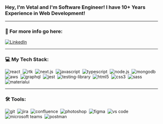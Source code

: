 ### Hey, I'm Vetal and I'm Software Engineer! I have 10+ Years Experience in Web Development!
<hr />

### 🤝 For more info go here:
<a href="https://www.linkedin.com/in/vetaldev/" target="_blank">
<img alt="LinkedIn" src="https://img.shields.io/badge/linkedin-0077B5.svg?&style=for-the-badge&logo=linkedin&logoColor=white" />
</a>
<hr />

### 💻 My Tech Stack:
<img alt="react" src="https://img.shields.io/badge/react-149eca.svg?&style=for-the-badge&logo=react&logoColor=fff" />&nbsp;
<img alt="rtk" src="https://img.shields.io/badge/RTK-764ABC.svg?&style=for-the-badge&logo=redux&logoColor=fff" />&nbsp;
<img alt="next.js" src="https://img.shields.io/badge/next.js-000.svg?&style=for-the-badge&logo=next.js&logoColor=fff" />&nbsp;
<img alt="javascript" src="https://img.shields.io/badge/javascript-f1db54.svg?&style=for-the-badge&logo=javascript&logoColor=fff" />&nbsp;
<img alt="typescript" src="https://img.shields.io/badge/typescript-007ACC.svg?&style=for-the-badge&logo=typescript&logoColor=fff" />&nbsp;
<img alt="node.js" src="https://img.shields.io/badge/node.js-90C53F.svg?&style=for-the-badge&logo=node.js&logoColor=fff" />&nbsp;
<img alt="mongodb" src="https://img.shields.io/badge/mongodb-26A944.svg?&style=for-the-badge&logo=mongodb&logoColor=fff" />&nbsp;
<img alt="aws" src="https://img.shields.io/badge/amazone%20web%20services-FF9900.svg?&style=for-the-badge&logo=amazon&logoColor=fff" />&nbsp;
<img alt="graphql" src="https://img.shields.io/badge/graphql-E10098.svg?&style=for-the-badge&logo=graphql&logoColor=fff" />&nbsp;
<img alt="jest" src="https://img.shields.io/badge/jest-C21325.svg?&style=for-the-badge&logo=jest&logoColor=fff" />&nbsp;
<img alt="testing-library" src="https://img.shields.io/badge/rtl-D62B2A.svg?&style=for-the-badge&logo=testing-library&logoColor=fff" />&nbsp;
<img alt="html5" src="https://img.shields.io/badge/html-e34e25.svg?&style=for-the-badge&logo=html5&logoColor=fff" />&nbsp;
<img alt="css3" src="https://img.shields.io/badge/css-214ce5.svg?&style=for-the-badge&logo=css3&logoColor=fff" />&nbsp;
<img alt="sass" src="https://img.shields.io/badge/sass-CF649A.svg?&style=for-the-badge&logo=sass&logoColor=fff" />&nbsp;
<img alt="materialui" src="https://img.shields.io/badge/material%20UI-011e3c.svg?&style=for-the-badge&logo=mui&logoColor=fff" />&nbsp;
<hr />

### 🛠 Tools:
<img alt="git" src="https://img.shields.io/badge/git-F05033.svg?&style=for-the-badge&logo=git&logoColor=fff" />&nbsp;
<img alt="jira" src="https://img.shields.io/badge/jira-2D80FF.svg?&style=for-the-badge&logo=jira&logoColor=fff" />&nbsp;
<img alt="confluence" src="https://img.shields.io/badge/confluence-1F4D7D.svg?&style=for-the-badge&logo=confluence&logoColor=fff" />&nbsp;
<img alt="photoshop" src="https://img.shields.io/badge/photoshop-31A8FF.svg?&style=for-the-badge&logo=adobe-photoshop&logoColor=fff" />&nbsp;
<img alt="figma" src="https://img.shields.io/badge/figma-ff7568.svg?&style=for-the-badge&logo=figma&logoColor=fff" />&nbsp;
<img alt="vs code" src="https://img.shields.io/badge/vs code-007ACC.svg?&style=for-the-badge&logo=visual-studio-code&logoColor=fff" />&nbsp;
<img alt="microsoft teams" src="https://img.shields.io/badge/teams-3e45ab.svg?&style=for-the-badge&logo=microsoftteams&logoColor=fff" />&nbsp;
<img alt="postman" src="https://img.shields.io/badge/postman-ff6c37.svg?&style=for-the-badge&logo=postman&logoColor=fff" />&nbsp;
